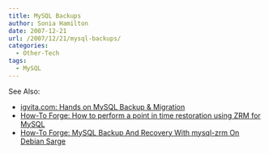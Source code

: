 ```yaml
---
title: MySQL Backups
author: Sonia Hamilton
date: 2007-12-21
url: /2007/12/21/mysql-backups/
categories:
  - Other-Tech
tags:
  - MySQL
---
```

See Also:

<!--more-->

  * [igvita.com: Hands on MySQL Backup & Migration][1]
  * [How-To Forge: How to perform a point in time restoration using ZRM for MySQL  
    ][2]
  * [How-To Forge: MySQL Backup And Recovery With mysql-zrm On Debian Sarge][3]

 [1]: http://www.igvita.com/blog/2007/10/10/hands-on-mysql-backup-migration/
 [2]: http://www.howtoforge.com/point_in_time_restoration_mysql_zrm
 [3]: http://www.howtoforge.com/mysql_zrm_debian_sarge

